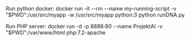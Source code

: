 Run python docker:
docker run -it --rm --name my-running-script -v "$PWD":/usr/src/myapp -w /usr/src/myapp python:3 python runDNA.py


Run PHP server:
docker run -d -p 8888:80 --name ProjektAI -v "$PWD":/var/www/html php:7.2-apache
